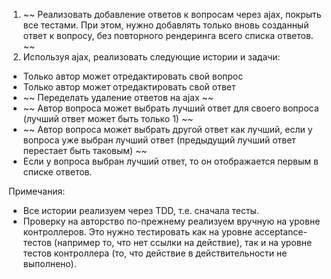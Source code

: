1. ~~ Реализовать добавление ответов к вопросам через ajax, покрыть все тестами. При этом, нужно добавлять только вновь созданный ответ к вопросу, без повторного рендеринга всего списка ответов. ~~
2. Используя ajax, реализовать следующие истории и задачи:

  - Только автор может отредактировать свой вопрос
  - Только автор может отредактировать свой ответ
  - ~~ Переделать удаление ответов на ajax ~~
  - ~~ Автор вопроса может выбрать лучший ответ для своего вопроса (лучший ответ может быть только 1) ~~
  - ~~ Автор вопроса может выбрать другой ответ как лучший, если у вопроса уже выбран лучший ответ (предыдущий лучший ответ перестает быть таковым) ~~
  - Если у вопроса выбран лучший ответ, то он отображается первым в списке ответов.

Примечания:

 - Все истории реализуем через TDD, т.е. сначала тесты.
 - Проверку на авторство по-прежнему реализуем вручную на уровне контроллеров. Это нужно тестировать как на уровне acceptance-тестов (например то, что нет ссылки на действие), так и на уровне тестов контроллера (то, что действие в действительности не выполнено).
